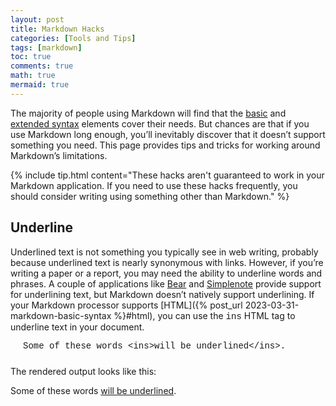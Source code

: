 ```yaml
---
layout: post
title: Markdown Hacks
categories: [Tools and Tips]
tags: [markdown]
toc: true
comments: true
math: true
mermaid: true
---
```


The majority of people using Markdown will find that the [basic]() and [extended syntax]() elements cover their needs. But chances are that if you use Markdown long enough, you’ll inevitably discover that it doesn’t support something you need. This page provides tips and tricks for working around Markdown’s limitations.

{% include tip.html content="These hacks aren't guaranteed to work in your Markdown application. If you need to use these hacks frequently, you should consider writing using something other than Markdown." %}

## Underline

Underlined text is not something you typically see in web writing, probably because underlined text is nearly synonymous with links. However, if you’re writing a paper or a report, you may need the ability to underline words and phrases. A couple of applications like [Bear](https://bear.app/) and [Simplenote](https://simplenote.com/) provide support for underlining text, but Markdown doesn’t natively support underlining. If your Markdown processor supports [HTML]({% post_url 2023-03-31-markdown-basic-syntax %}#html), you can use the <span style="font-family:courier">ins</span> HTML tag to underline text in your document.

<p class="highlight" style="font-family:courier; padding-bottom:10px; padding-left:20px">
Some of these words &lt;ins>will be underlined&lt;/ins>.
</p>

The rendered output looks like this:

Some of these words <ins>will be underlined</ins>.
